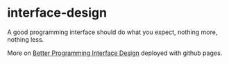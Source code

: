 # interface-design

A good programming interface should do what you expect, nothing more, nothing less.

More on [Better Programming Interface Design](https://tslateman.github.io/interface-design/) deployed with github pages.
